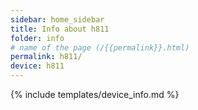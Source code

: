 ```yaml
---
sidebar: home_sidebar
title: Info about h811
folder: info
# name of the page (/{{permalink}}.html)
permalink: h811/
device: h811
---
```

{% include templates/device_info.md %}
